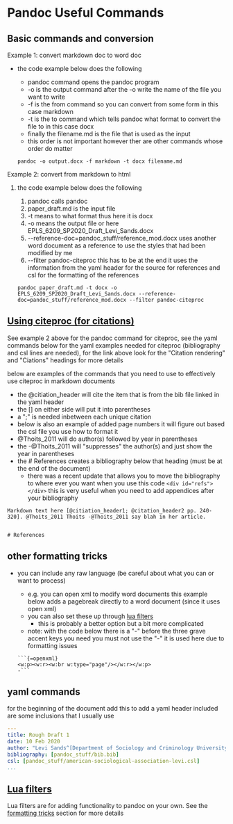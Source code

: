 # Pandoc Useful Commands

## Basic commands and conversion

Example 1: convert markdown doc to word doc

- the code example below does the following
    - pandoc command opens the pandoc program
    - -o is the output command after the -o write the name of the file you want to write
    - -f is the from command so you can convert from some form in this case markdown
    - -t is the to command which tells pandoc what format to convert the file to in this case docx
    - finally the filename.md is the file that is used as the input
    - this order is not important however ther are other commands whose order do matter

    ```pandoc
    pandoc -o output.docx -f markdown -t docx filename.md
    ```

Example 2: convert from markdown to html

1. the code example below does the following
    1. pandoc calls pandoc
    1. paper_draft.md is the input file
    1. -t means to what format thus here it is docx
    1. -o means the output file or here EPLS_6209_SP2020_Draft_Levi_Sands.docx
    1. --reference-doc=pandoc_stuff/reference_mod.docx uses another word document as a reference to use the styles that had been modified by me
    1. --filter pandoc-citeproc this has to be at the end it uses the information from the yaml header for the source for references and csl for the formatting of the references

    ```pandoc
    pandoc paper_draft.md -t docx -o EPLS_6209_SP2020_Draft_Levi_Sands.docx --reference-doc=pandoc_stuff/reference_mod.docx --filter pandoc-citeproc
    ```

## [Using citeproc (for citations)](https://pandoc.org/MANUAL.html)

See example 2 above for the pandoc command for citeproc, see the yaml commands below for the yaml examples needed for citeproc (bibliography and csl lines are needed), for the link above look for the "Citation rendering" and "Ciations" headings for more details

below are examples of the commands that you need to use to effectively use citeproc in markdown documents
- the @citiation_header will cite the item that is from the bib file linked in the yaml header
- the [] on either side will put it into parentheses
- a ";" is needed inbetween each unique citation
- below is also an example of added page numbers it will figure out based the csl file you use how to format it
- @Thoits_2011 will do author(s) followed by year in parentheses
- the -@Thoits_2011 will "suppresses" the author(s) and just show the year in parentheses
- the # References creates a bibliography below that heading (must be at the end of the document)
    - there was a recent update that allows you to move the bibliography to where ever you want when you use this code `<div id="refs"></div>` this is very useful when you need to add appendices after your bibliography

```pandoc
Markdown text here [@citiation_header1; @citation_header2 pp. 240-320]. @Thoits_2011 Thoits -@Thoits_2011 say blah in her article.


# References
```

## other formatting tricks

- you can include any raw language (be careful about what you can or want to process)
    - e.g. you can open xml to modify word documents this example below adds a pagebreak directly to a word document (since it uses open xml)
    - you can also set these up through [lua filters](#lua-filtershttpsgithubcompandoclua-filters)
        - this is probably a better option but a bit more complicated
    - note: with the code below there is a "-" before the three grave accent keys you need you must not use the "-" it is used here due to formatting issues

    ```pandoc
    ```{=openxml}
    <w:p><w:r><w:br w:type="page"/></w:r></w:p>
    -```
    ```

## yaml commands

for the beginning of the document add this to add a yaml header included are some inclusions that I usually use

```yaml
---
title: Rough Draft 1
date: 10 Feb 2020
author: "Levi Sands^[Department of Sociology and Criminology University of Iowa]"
bibliography: [pandoc_stuff/bib.bib]
csl: [pandoc_stuff/american-sociological-association-levi.csl]
...
```


## [Lua filters](https://github.com/pandoc/lua-filters)

Lua filters are for adding functionality to pandoc on your own. See the [formatting tricks](#other-formatting-tricks) section for more details

